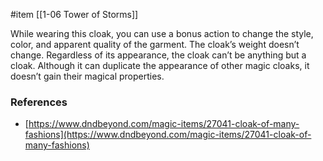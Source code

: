  #item [[1-06  Tower of Storms]]

While wearing this cloak, you can use a bonus action to change the style, color, and apparent quality of the garment. The cloak’s weight doesn’t change. Regardless of its appearance, the cloak can’t be anything but a cloak. Although it can duplicate the appearance of other magic cloaks, it doesn’t gain their magical properties.

### References

* [https://www.dndbeyond.com/magic-items/27041-cloak-of-many-fashions](https://www.dndbeyond.com/magic-items/27041-cloak-of-many-fashions)
